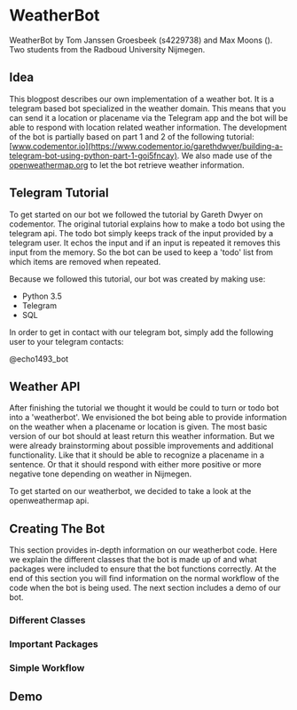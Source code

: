 # WeatherBot
WeatherBot by Tom Janssen Groesbeek (s4229738) and Max Moons (). Two students from the Radboud University Nijmegen.

## Idea

This blogpost describes our own implementation of a weather bot. It is a telegram based bot specialized in the weather domain. This means that you can send it a location or placename via the Telegram app and the bot will be able to respond with location related weather information. The development of the bot is partially based on part 1 and 2 of the following tutorial: [www.codementor.io](https://www.codementor.io/garethdwyer/building-a-telegram-bot-using-python-part-1-goi5fncay). We also made use of the [openweathermap.org](openweathermap.org/api) to let the bot retrieve weather information. 

## Telegram Tutorial

To get started on our bot we followed the tutorial by Gareth Dwyer on codementor. The original tutorial explains how to make a todo bot using the telegram api. The todo bot simply keeps track of the input provided by a telegram user. It echos the input and if an input is repeated it removes this input from the memory. So the bot can be used to keep a 'todo' list from which items are removed when repeated. 

Because we followed this tutorial, our bot was created by making use:
* Python 3.5
* Telegram
* SQL

In order to get in contact with our telegram bot, simply add the following user to your telegram contacts:

@echo1493_bot

## Weather API

After finishing the tutorial we thought it would be could to turn or todo bot into a 'weatherbot'. We envisioned the bot being able to provide information on the weather when a placename or location is given. The most basic version of our bot should at least return this weather information. But we were already brainstorming about possible improvements and additional functionality. Like that it should be able to recognize a placename in a sentence. Or that it should respond with either more positive or more negative tone depending on weather in Nijmegen.

To get started on our weatherbot, we decided to take a look at the openweathermap api. 

## Creating The Bot

This section provides in-depth information on our weatherbot code. Here we explain the different classes that the bot is made up of and what packages were included to ensure that the bot functions correctly. At the end of this section you will find information on the normal workflow of the code when the bot is being used. The next section includes a demo of our bot.

### Different Classes

### Important Packages

### Simple Workflow

## Demo
